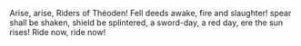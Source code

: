 Arise, arise, Riders of Théoden! Fell deeds awake, fire and slaughter! spear shall be shaken, shield be splintered, a sword-day, a red day, ere the sun rises! Ride now, ride now!
